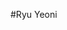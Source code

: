 #Ryu Yeoni

<!--
**RyuYeoni/RyuYeoni** is a ✨ _special_ ✨ repository because its `README.md` (this file) appears on your GitHub profile.

⭐ C, HTML, CSS, PYTHON
⭐ CONTACT - yeoni0915@gachon.ac.kr
